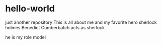 # hello-world
just another repository
This is all about me and my favorite hero sherlock holmes
Benedict Cumberbatch acts as sherlock 


he is my role model
